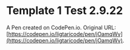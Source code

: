 # Template 1 Test 2.9.22

A Pen created on CodePen.io. Original URL: [https://codepen.io/ligtaricode/pen/jOamqWv](https://codepen.io/ligtaricode/pen/jOamqWv).


